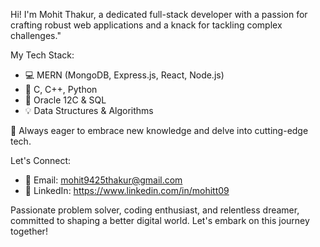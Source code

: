 
Hi! I'm Mohit Thakur, a dedicated full-stack developer with a passion for crafting robust web applications and a knack for tackling complex challenges."

My Tech Stack:
- 💻 MERN (MongoDB, Express.js, React, Node.js)
- 🧠 C, C++, Python
- 🧩 Oracle 12C & SQL
- 💡 Data Structures & Algorithms

🌱 Always eager to embrace new knowledge and delve into cutting-edge tech.

Let's Connect:
- 📧 Email: mohit9425thakur@gmail.com
- 🔗 LinkedIn: https://www.linkedin.com/in/mohitt09

Passionate problem solver, coding enthusiast, and relentless dreamer, committed to shaping a better digital world. Let's embark on this journey together!
